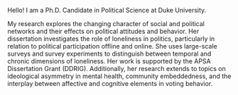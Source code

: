 Hello! I am a Ph.D. Candidate in Political Science at Duke University.

My research explores the changing character of social and political networks and their effects on political attitudes and behavior. Her dissertation investigates the role of loneliness in politics, particularly in relation to political participation offline and online. She uses large-scale surveys and survey experiments to distinguish between temporal and chronic dimensions of loneliness. Her work is supported by the APSA Dissertation Grant (DDRIG). Additionally, her research extends to topics on ideological asymmetry in mental health, community embeddedness, and the interplay between affective and cognitive elements in voting behavior. 

